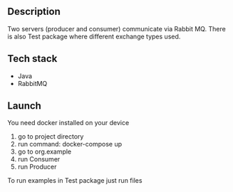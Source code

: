 ## Description
Two servers (producer and consumer) communicate via Rabbit MQ. 
There is also Test package where different exchange types used.

## Tech stack 
- Java
- RabbitMQ

## Launch
You need docker installed on your device
1) go to project directory
2) run command: docker-compose up
3) go to org.example
4) run Consumer
5) run Producer

To run examples in Test package just run files
